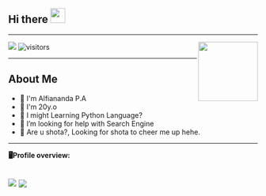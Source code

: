 ## Hi there <img src="https://github.com/alfianandaa/alfianandaa/raw/master/assets/wave1.gif" width="30" height="30">
___
<img src="https://github.com/alfianandaa/alfianandaa/raw/master/assets/wave2.gif" width="120" height="120" align="right">

<a href="https://t.me/alfiananda1"> <img src="https://img.shields.io/badge/Telegram-blue?style=social&logo=Telegram" /></a>
![visitors](https://visitor-badge.laobi.icu/badge?page_id=alfianandaa)
___

## **About Me**

- 🌱 I'm Alfiananda P.A
- 🌷 I'm 20y.o 
- 🐍 I might Learning Python Language?
- 🤔 I’m looking for help with Search Engine
- 🤔 Are u shota?, Looking for shota to cheer me up hehe.
----
**🖥Profile overview:**

<a href="https://github.com/alfianandaa/ProjectAlf "> <img src="https://github-readme-stats.vercel.app/api?username=alfianandaa&show_icons=true&theme=blue-green" /></a>
<a href="https://github.com/alfianandaa"> <img align="center" src="https://github-readme-stats.vercel.app/api/top-langs/?username=alfianandaa&layout=compact&theme=blue-green" /></a>
 ----
